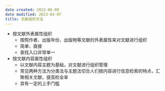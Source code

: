 ```yaml
---
date created: 2022-06-09
date modified: 2023-03-07
title: 文献组织方法
---
```

- 按文献外表属性组织
	- 按照作者、出版年份、出版物等文献的外表属性来对文献进行组织
	- 简单、直接
	- 查找入口非常单一
- 按文献内容属性组织
	- 以文献内容主题为基础，对文献进行组织管理
	- 常见两种方法为分类法与主题法切合人们按内容进行信息检索的特点，汇聚相关文献，提高检全率
	- 具有一定的上手门槛

